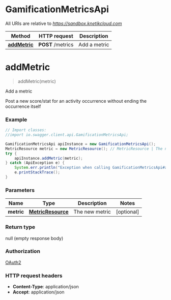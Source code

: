 # GamificationMetricsApi

All URIs are relative to *https://sandbox.knetikcloud.com*

Method | HTTP request | Description
------------- | ------------- | -------------
[**addMetric**](GamificationMetricsApi.md#addMetric) | **POST** /metrics | Add a metric


<a name="addMetric"></a>
# **addMetric**
> addMetric(metric)

Add a metric

Post a new score/stat for an activity occurrence without ending the occurrence itself

### Example
```java
// Import classes:
//import io.swagger.client.api.GamificationMetricsApi;

GamificationMetricsApi apiInstance = new GamificationMetricsApi();
MetricResource metric = new MetricResource(); // MetricResource | The new metric
try {
    apiInstance.addMetric(metric);
} catch (ApiException e) {
    System.err.println("Exception when calling GamificationMetricsApi#addMetric");
    e.printStackTrace();
}
```

### Parameters

Name | Type | Description  | Notes
------------- | ------------- | ------------- | -------------
 **metric** | [**MetricResource**](MetricResource.md)| The new metric | [optional]

### Return type

null (empty response body)

### Authorization

[OAuth2](../README.md#OAuth2)

### HTTP request headers

 - **Content-Type**: application/json
 - **Accept**: application/json

